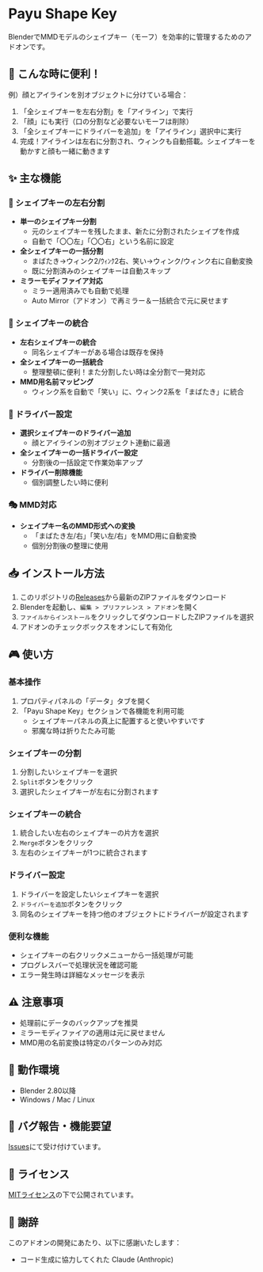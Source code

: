 # Payu Shape Key

BlenderでMMDモデルのシェイプキー（モーフ）を効率的に管理するためのアドオンです。

## 💫 こんな時に便利！

例）顔とアイラインを別オブジェクトに分けている場合：

1. 「全シェイプキーを左右分割」を「アイライン」で実行
2. 「顔」にも実行（口の分割など必要ないモーフは削除）
3. 「全シェイプキーにドライバーを追加」を「アイライン」選択中に実行
4. 完成！アイラインは左右に分割され、ウィンクも自動搭載。シェイプキーを動かすと顔も一緒に動きます

## ✨ 主な機能

### 🔄 シェイプキーの左右分割
- **単一のシェイプキー分割**
  - 元のシェイプキーを残したまま、新たに分割されたシェイプを作成
  - 自動で「〇〇左」「〇〇右」という名前に設定
- **全シェイプキーの一括分割**
  - まばたき→ウィンク2/ｳｨﾝｸ2右、笑い→ウィンク/ウィンク右に自動変換
  - 既に分割済みのシェイプキーは自動スキップ
- **ミラーモディファイア対応**
  - ミラー適用済みでも自動で処理
  - Auto Mirror（アドオン）で再ミラー＆一括統合で元に戻せます

### 🎯 シェイプキーの統合
- **左右シェイプキーの統合**
  - 同名シェイプキーがある場合は既存を保持
- **全シェイプキーの一括統合**
  - 整理整頓に便利！また分割したい時は全分割で一発対応
- **MMD用名前マッピング**
  - ウィンク系を自動で「笑い」に、ウィンク2系を「まばたき」に統合

### 🔗 ドライバー設定
- **選択シェイプキーのドライバー追加**
  - 顔とアイラインの別オブジェクト連動に最適
- **全シェイプキーの一括ドライバー設定**
  - 分割後の一括設定で作業効率アップ
- **ドライバー削除機能**
  - 個別調整したい時に便利

### 🎭 MMD対応
- **シェイプキー名のMMD形式への変換**
  - 「まばたき左/右」「笑い左/右」をMMD用に自動変換
  - 個別分割後の整理に使用

## 📥 インストール方法

1. このリポジトリの[Releases](../../releases)から最新のZIPファイルをダウンロード
2. Blenderを起動し、`編集 > プリファレンス > アドオン`を開く
3. `ファイルからインストール`をクリックしてダウンロードしたZIPファイルを選択
4. アドオンのチェックボックスをオンにして有効化

## 🎮 使い方

### 基本操作
1. プロパティパネルの「データ」タブを開く
2. 「Payu Shape Key」セクションで各機能を利用可能
   - シェイプキーパネルの真上に配置すると使いやすいです
   - 邪魔な時は折りたたみ可能

### シェイプキーの分割
1. 分割したいシェイプキーを選択
2. `Split`ボタンをクリック
3. 選択したシェイプキーが左右に分割されます

### シェイプキーの統合
1. 統合したい左右のシェイプキーの片方を選択
2. `Merge`ボタンをクリック
3. 左右のシェイプキーが1つに統合されます

### ドライバー設定
1. ドライバーを設定したいシェイプキーを選択
2. `ドライバーを追加`ボタンをクリック
3. 同名のシェイプキーを持つ他のオブジェクトにドライバーが設定されます

### 便利な機能
- シェイプキーの右クリックメニューから一括処理が可能
- プログレスバーで処理状況を確認可能
- エラー発生時は詳細なメッセージを表示

## ⚠️ 注意事項

- 処理前にデータのバックアップを推奨
- ミラーモディファイアの適用は元に戻せません
- MMD用の名前変換は特定のパターンのみ対応

## 🔧 動作環境

- Blender 2.80以降
- Windows / Mac / Linux

## 🐛 バグ報告・機能要望

[Issues](../../issues)にて受け付けています。

## 📝 ライセンス

[MITライセンス](./LICENSE)の下で公開されています。

## 🙏 謝辞

このアドオンの開発にあたり、以下に感謝いたします：

- コード生成に協力してくれた Claude (Anthropic)
